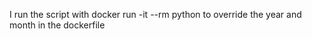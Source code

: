 I run the script with 
docker run -it --rm python <year> <month> 
to override the year and month in the dockerfile
